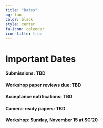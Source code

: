```yaml
---
title: "Dates"
bg: tan
color: black
style: center
fa-icon: calendar
icon-title: true
---
```


# Important Dates

#### Submissions: **TBD**
#### Workshop paper reviews due: **TBD**

#### Acceptance notifications: **TBD**

#### Camera-ready papers: **TBD**

#### Workshop: **Sunday, November 15 at SC'20**
